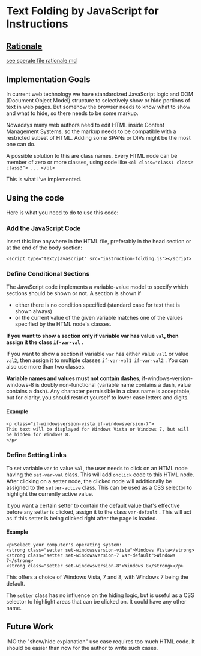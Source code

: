 # Text Folding by JavaScript for Instructions

## [Rationale](rationale.md)

[see sperate file rationale.md](rationale.md)

## Implementation Goals

In current web technology we have standardized JavaScript logic and DOM (Document Object Model) structure to selectively show or hide portions of text in web pages. But somehow the browser needs to know what to show and what to hide, so there needs to be some markup.

Nowadays many web authors need to edit HTML inside Content Management Systems, so the markup needs to be compatible with a restricted subset of HTML. Adding some SPANs or DIVs might be the most one can do.

A possible solution to this are class names. Every HTML node can be member of zero or more classes, using code like `<ol class="class1 class2 class3"> ... </ol>`

This is what I've implemented.

## Using the code

Here is what you need to do to use this code:

### Add the JavaScript Code

Insert this line anywhere in the HTML file, preferably in the head section or at the end of the body section:

`<script type="text/javascript" src="instruction-folding.js"></script>`

### Define Conditional Sections

The JavaScript code implements a variable-value model to specify which sections should be shown or not. A section is shown if

* either there is no condition specified (standard case for text that is shown always)
* or the current value of the given variable matches one of the values specified by the HTML node's classes.

**If you want to show a section only if variable var has value `val`, then assign it the class `if-var-val` .**

If you want to show a section if variable `var` has either value `val1` or value `val2`, then assign it to multiple classes `if-var-val1 if-var-val2` . You can also use more than two classes.

**Variable names and values must not contain dashes**, if-windows-version-windows-8 is doubly non-functional (variable name contains a dash, value contains a dash). Any character permissible in a class name is acceptable, but for clarity, you should restrict yourself to lower case letters and digits.

#### Example

    <p class="if-windowsversion-vista if-windowsversion-7">
    This text will be displayed for Windows Vista or Windows 7, but will be hidden for Windows 8.
    </p>

### Define Setting Links

To set variable `var` to value `val`, the user needs to click on an HTML node having the `set-var-val` class. This will add `onclick` code to this HTML node.
After clicking on a setter node, the clicked node will additionally be assigned to the `setter-active` class. This can be used as a CSS selector to highlight the currently active value.

It you want a certain setter to contain the default value that's effective before any setter is clicked, assign it to the class `var-default` . This will act as if this setter is being clicked right after the page is loaded.

#### Example

    <p>Select your computer's operating system:
    <strong class="setter set-windowsversion-vista">Windows Vista</strong>
    <strong class="setter set-windowsversion-7 var-default">Windows 7</strong>
    <strong class="setter set-windowsversion-8">Windows 8</strong></p>

This offers a choice of Windows Vista, 7 and 8, with Windows 7 being the default.

The `setter` class has no influence on the hiding logic, but is useful as a CSS selector to highlight areas that can be clicked on. It could have any other name.

## Future Work

IMO the "show/hide explanation" use case requires too much HTML code. It should be easier than now for the author to write such cases.

